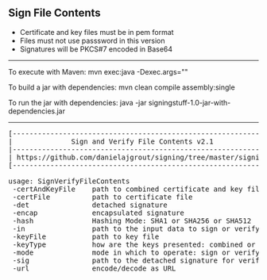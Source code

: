 Sign File Contents
------------------
* Certificate and key files must be in pem format
* Files must not use passsword in this version
* Signatures will be PKCS#7 encoded in Base64

---
To execute with Maven: mvn exec:java -Dexec.args="<parameters>"

To build a jar with dependencies: mvn clean compile assembly:single

To run the jar with dependencies: java -jar signingstuff-1.0-jar-with-dependencies.jar 

---

<pre>
[-------------------------------------------------------------------]
|              Sign and Verify File Contents v2.1                   |
|-------------------------------------------------------------------|
| https://github.com/danielajgrout/signing/tree/master/signingstuff |
[-------------------------------------------------------------------]

usage: SignVerifyFileContents
 -certAndKeyFile <path>   path to combined certificate and key file
 -certFile <path>         path to certificate file
 -det               detached signature
 -encap             encapsulated signature
 -hash <mode>             Hashing Mode: SHA1 or SHA256 or SHA512
 -in <path>               path to the input data to sign or verify
 -keyFile <path>          path to key file
 -keyType <mode>          how are the keys presented: combined or separate
 -mode <mode>             mode in which to operate: sign or verify
 -sig <path>              path to the detached signature for verification mode
 -url               encode/decode as URL
</pre>
